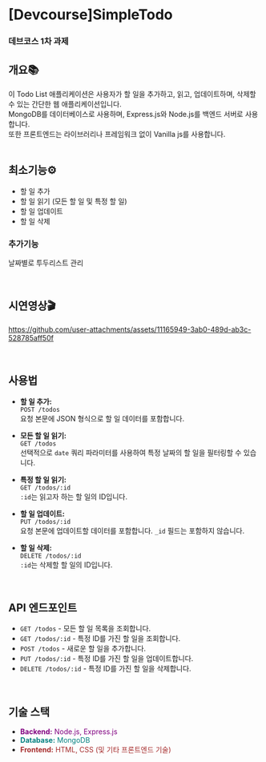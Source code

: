 # [Devcourse]SimpleTodo

<h3>데브코스 1차 과제</h3>

## 개요📚

이 Todo List 애플리케이션은 사용자가 할 일을 추가하고, 읽고, 업데이트하며, 삭제할 수 있는 간단한 웹 애플리케이션입니다. <br>
MongoDB를 데이터베이스로 사용하며, Express.js와 Node.js를 백엔드 서버로 사용합니다. <br>
또한 프론트엔드는 라이브러리나 프레임워크 없이 
Vanilla js를 사용합니다.
<br><br>


## 최소기능⚙️

- 할 일 추가
- 할 일 읽기 (모든 할 일 및 특정 할 일)
- 할 일 업데이트
- 할 일 삭제
  
  
  
### 추가기능 
날짜별로 투두리스트 관리

<br>

## 시연영상🎬



https://github.com/user-attachments/assets/11165949-3ab0-489d-ab3c-528785aff50f



<br>

## 사용법

- **할 일 추가:**  
  `POST /todos`  
  요청 본문에 JSON 형식으로 할 일 데이터를 포함합니다.

- **모든 할 일 읽기:**  
  `GET /todos`  
  선택적으로 `date` 쿼리 파라미터를 사용하여 특정 날짜의 할 일을 필터링할 수 있습니다.

- **특정 할 일 읽기:**  
  `GET /todos/:id`  
  `:id`는 읽고자 하는 할 일의 ID입니다.

- **할 일 업데이트:**  
  `PUT /todos/:id`  
  요청 본문에 업데이트할 데이터를 포함합니다. `_id` 필드는 포함하지 않습니다.

- **할 일 삭제:**  
  `DELETE /todos/:id`  
  `:id`는 삭제할 할 일의 ID입니다.

<br>

## API 엔드포인트

- `GET /todos` - 모든 할 일 목록을 조회합니다.
- `GET /todos/:id` - 특정 ID를 가진 할 일을 조회합니다.
- `POST /todos` - 새로운 할 일을 추가합니다.
- `PUT /todos/:id` - 특정 ID를 가진 할 일을 업데이트합니다.
- `DELETE /todos/:id` - 특정 ID를 가진 할 일을 삭제합니다.

<br>

## 기술 스택

- <span style="color: purple;">**Backend:** Node.js, Express.js</span>
- <span style="color: teal;">**Database:** MongoDB</span>
- <span style="color: brown;">**Frontend:** HTML, CSS (및 기타 프론트엔드 기술)</span>

